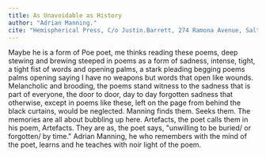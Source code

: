 ```yaml
---
title: As Unavoidable as History
author: "Adrian Manning."
cite: "Hemispherical Press, C/o Justin.Barrett, 274 Ramona Avenue, Salt Lake City, UT 84115-2115. hemisphericalpress.com"
---
```


Maybe he is a form of Poe poet, me thinks reading these poems, deep stewing and brewing steeped in poems as a form of sadness, intense, tight, a tight fist of words and opening palms, a stark pleading begging poems palms opening saying I have no weapons but words that open like wounds. Melancholic and brooding, the poems stand witness to the sadness that is part of everyone, the door to door, day to day forgotten sadness that otherwise, except in poems like these, left on the page from behind the black curtains, would be neglected. Manning finds them. Seeks them. The memories are all about bubbling up here. Artefacts, the poet calls them in his poem, Artefacts. They are as, the poet says, "unwilling to be buried/ or forgotten/ by time." Adrian Manning, he who remembers with the mind of the poet, learns and he teaches with noir light of the poem.
